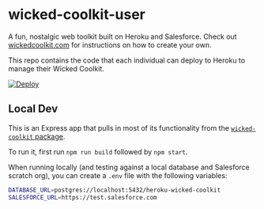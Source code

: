 # wicked-coolkit-user

A fun, nostalgic web toolkit built on Heroku and Salesforce. Check out [wickedcoolkit.com](https://wickedcoolkit.com) for instructions on how to create your own.

This repo contains the code that each individual can deploy to Heroku to manage their Wicked Coolkit.

[![Deploy](https://www.herokucdn.com/deploy/button.svg)](https://heroku.com/deploy)

## Local Dev

This is an Express app that pulls in most of its functionality from the [`wicked-coolkit` package](http://npmjs.com/package/wicked-coolkit).

To run it, first run `npm run build` followed by `npm start`.

When running locally (and testing against a local database and Salesforce scratch org), you can create a `.env` file with the following variables:

```sh
DATABASE_URL=postgres://localhost:5432/heroku-wicked-coolkit
SALESFORCE_URL=https://test.salesforce.com
```
